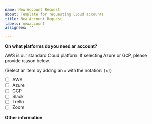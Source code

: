 ```yaml
---
name: New Account Request
about: Template for requesting Cloud accounts
title: New Account Request
labels: newaccount
assignees: ''

---
```


**On what platforms do you need an account?**

AWS is our standard Cloud platform. If selecting Azure or GCP, please provide reason below.

(Select an item by adding an `x` with the notation:  `[x]`)

- [ ] AWS
- [ ] Azure
- [ ] GCP
- [ ] Slack
- [ ] Trello
- [ ] Zoom

**Other information**

